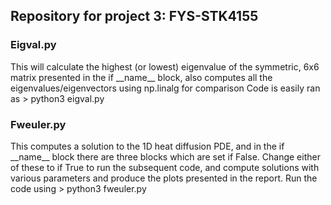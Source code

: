 ## Repository for project 3: FYS-STK4155

### Eigval.py
This will calculate the highest (or lowest) eigenvalue of the symmetric, 6x6 matrix presented in the
if \_\_name\_\_ block, also computes all the eigenvalues/eigenvectors using np.linalg for comparison
Code is easily ran as > python3 eigval.py

### Fweuler.py
This computes a solution to the 1D heat  diffusion PDE, and in the if \_\_name\_\_ block there are three blocks 
which are set if False. Change either of these to if True to run the subsequent code, and compute solutions with various 
parameters and produce the plots presented in the report. Run the code using > python3 fweuler.py
